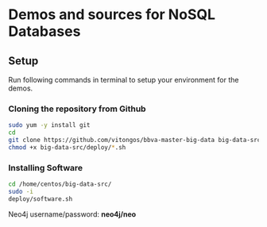 Demos and sources for NoSQL Databases
=====================================

Setup
-----------

Run following commands in terminal to setup your environment for the demos.

### Cloning the repository from Github
```bash
sudo yum -y install git
cd
git clone https://github.com/vitongos/bbva-master-big-data big-data-src
chmod +x big-data-src/deploy/*.sh
```

### Installing Software
```bash
cd /home/centos/big-data-src/
sudo -i
deploy/software.sh
```

Neo4j username/password: **neo4j/neo**

